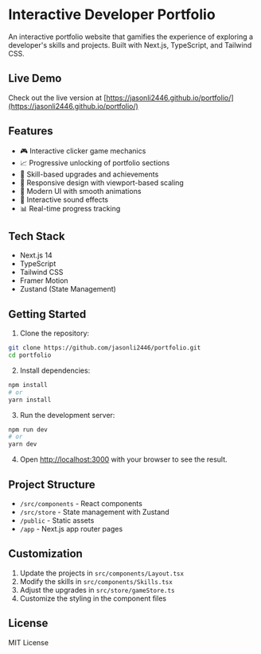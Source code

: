# Interactive Developer Portfolio

An interactive portfolio website that gamifies the experience of exploring a developer's skills and projects. Built with Next.js, TypeScript, and Tailwind CSS.

## Live Demo

Check out the live version at [https://jasonli2446.github.io/portfolio/](https://jasonli2446.github.io/portfolio/)

## Features

- 🎮 Interactive clicker game mechanics
- 📈 Progressive unlocking of portfolio sections
- 🎯 Skill-based upgrades and achievements
- 📱 Responsive design with viewport-based scaling
- 🎨 Modern UI with smooth animations
- 🎵 Interactive sound effects
- 📊 Real-time progress tracking

## Tech Stack

- Next.js 14
- TypeScript
- Tailwind CSS
- Framer Motion
- Zustand (State Management)

## Getting Started

1. Clone the repository:

```bash
git clone https://github.com/jasonli2446/portfolio.git
cd portfolio
```

2. Install dependencies:

```bash
npm install
# or
yarn install
```

3. Run the development server:

```bash
npm run dev
# or
yarn dev
```

4. Open [http://localhost:3000](http://localhost:3000) with your browser to see the result.

## Project Structure

- `/src/components` - React components
- `/src/store` - State management with Zustand
- `/public` - Static assets
- `/app` - Next.js app router pages

## Customization

1. Update the projects in `src/components/Layout.tsx`
2. Modify the skills in `src/components/Skills.tsx`
3. Adjust the upgrades in `src/store/gameStore.ts`
4. Customize the styling in the component files

## License

MIT License
